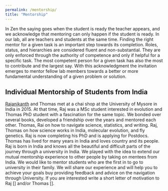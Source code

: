 ```yaml
---
permalink: /mentorship/
title: "Mentorship"
---
```


In Zen the saying goes when the student is ready the teacher appears, and we acknowledge that mentoring can only happen if the student is ready. In our lab, all are teachers and students at the same time. Finding the right mentor for a given task is an important step towards its completion. Roles, status, and hierarchies are considered fluent and non-substantial. They are only enforced through the authority of competence and only if helpful for a specific task. The most competent person for a given task has also the most to contribute and the largest say. With this acknowledgment the invitation emerges to mentor fellow lab members towards a better or more fundamental understanding of a given problem or solution.

## Individual Mentorship of Students from India

[Rajanikanth](https://www.evolutionguy.net) and Thomas met at a chai shop at the University of Mysore in India in 2015. At that time, Raj was a MSc student interested in evolution and Thomas PhD student with a fascination for the same topic. We bonded over several books, developed a friendship over the years and mentored each other. Thomas, Rai on how to navigate science, statistics, and writing. Raj, Thomas on how science works in India, molecular evolution, and fly genetics. Raj is now completing his PhD and is applying for Postdocs. Thomas has lived for many years in India and loves country and its people. Raj is born in India and knows all the beautiful and difficult parts of the journey through a university in India. We played with the idea to extend our mutual mentorship experience to other people by taking on mentees from India. We would like to mentor students who are the first in to go to university in their family. We will share our experience and will help you to achieve your goals buy providing feedback and advice on the navigation through University. If you are interested write a short letter of motivation to Raj [] and/or Thomas []. 

